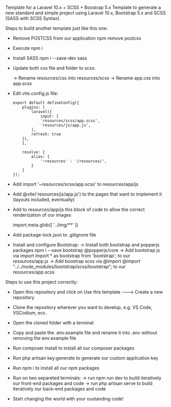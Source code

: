   

Template for a Laravel 10.x + SCSS + Boostrap 5.x
Template to generate a new standard and simple project using Laravel 10.x, Bootstrap 5.x and SCSS (SASS with SCSS Syntax).

Steps to build another template just like this one:

- Remove POSTCSS from our application npm remove postcss

- Execute npm i

- Install SASS npm i --save-dev sass

- Update both css file and folder to scss:

   -> Rename resources/css into resources/scss
       -> Rename app.css into app.scss
- Edit vite.config.js file:

      export default defineConfig({
          plugins: [
              laravel({
                  input: [
                  'resources/scss/app.scss',
                  'resources/js/app.js',
              ],
              refresh: true
          }),
          ],

          resolve: {
              alias: {
                  '~resources' : '/resources/',
              }
          }
      });
  
- Add import '~resources/scss/app.scss' to resources/app/js

- Add @vite('resources/js/app.js') to the pages that want to implement it (layouts included, eventually)

- Add to resources/app/js this block of code to allow the correct renderization of our images

  import.meta.glob([
      '../img/**'
  ])
  
- Add package-lock.json to .gitignore file

- Install and configure Bootstrap:
    -> Install both bootstrap and popperjs packages npm i --save bootstrap @popperjs/core
    -> Add bootstrap js via import import * as bootstrap from 'bootstrap'; to our resources/app.js
    -> Add boostrap scss via @import @import "../../node_modules/bootstrap/scss/bootstrap"; to our resources/app.scss

Steps to use this project correctly:

- Open this repository and click on Use this template ---> Create a new repository
- Clone the repository wherever you want to develop, e.g. VS Code, VSCodium, ecc.
- Open the cloned folder with a terminal
- Copy and paste the .env.example file and rename it into .env without removing the env.example file
- Run composer install to install all our composer packages
- Run php artisan key:generate to generate our custom application key
- Run npm i to install all our npm packages
- Run on two separeted terminals:
    -> run npm run dev to build iteratively our front-end packages and code
    -> run php artisan serve to build iteratively our back-end packages and code

- Start changing the world with your oustanding code!
